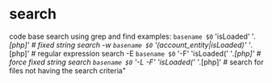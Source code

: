 # search
code base search using grep and find
examples: `basename $0` 'isLoaded' '*.[php]'                    # fixed string search -w
          `basename $0` '(account_entity|isLoaded)' '*.[php]'   # regular expression search -E
          `basename $0` '-F' 'isLoaded(' '*.[php]'              # force fixed string search
          `basename $0` '-L -F' 'isLoaded(' '*.[php]'           # search for files not having the search criteria"
